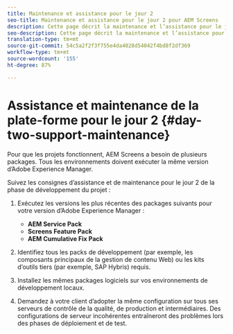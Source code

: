 ```yaml
---
title: Maintenance et assistance pour le jour 2
seo-title: Maintenance et assistance pour le jour 2 pour AEM Screens
description: Cette page décrit la maintenance et l’assistance pour le jour 2
seo-description: Cette page décrit la maintenance et l’assistance pour le jour 2
translation-type: tm+mt
source-git-commit: 54c5a2f2f3f755e4da4028d54042f4bd8f2df369
workflow-type: tm+mt
source-wordcount: '155'
ht-degree: 87%

---
```



# Assistance et maintenance de la plate-forme pour le jour 2 {#day-two-support-maintenance}

Pour que les projets fonctionnent, AEM Screens a besoin de plusieurs packages. Tous les environnements doivent exécuter la même version d’Adobe Experience Manager.

Suivez les consignes d’assistance et de maintenance pour le jour 2 de la phase de développement du projet :

1. Exécutez les versions les plus récentes des packages suivants pour votre version d’Adobe Experience Manager :

   * **AEM Service Pack**
   * **Screens Feature Pack**
   * **AEM Cumulative Fix Pack**

1. Identifiez tous les packs de développement (par exemple, les composants principaux de la gestion de contenu Web) ou les kits d’outils tiers (par exemple, SAP Hybris) requis.

1. Installez les mêmes packages logiciels sur vos environnements de développement locaux. 

1. Demandez à votre client d’adopter la même configuration sur tous ses serveurs de contrôle de la qualité, de production et intermédiaires. Des configurations de serveur incohérentes entraîneront des problèmes lors des phases de déploiement et de test.
